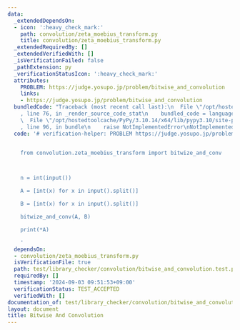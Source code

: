 ```yaml
---
data:
  _extendedDependsOn:
  - icon: ':heavy_check_mark:'
    path: convolution/zeta_moebius_transform.py
    title: convolution/zeta_moebius_transform.py
  _extendedRequiredBy: []
  _extendedVerifiedWith: []
  _isVerificationFailed: false
  _pathExtension: py
  _verificationStatusIcon: ':heavy_check_mark:'
  attributes:
    PROBLEM: https://judge.yosupo.jp/problem/bitwise_and_convolution
    links:
    - https://judge.yosupo.jp/problem/bitwise_and_convolution
  bundledCode: "Traceback (most recent call last):\n  File \"/opt/hostedtoolcache/PyPy/3.10.14/x64/lib/pypy3.10/site-packages/onlinejudge_verify/documentation/build.py\"\
    , line 76, in _render_source_code_stat\n    bundled_code = language.bundle(\n\
    \  File \"/opt/hostedtoolcache/PyPy/3.10.14/x64/lib/pypy3.10/site-packages/onlinejudge_verify/languages/python.py\"\
    , line 96, in bundle\n    raise NotImplementedError\nNotImplementedError\n"
  code: '# verification-helper: PROBLEM https://judge.yosupo.jp/problem/bitwise_and_convolution


    from convolution.zeta_moebius_transform import bitwize_and_conv



    n = int(input())

    A = [int(x) for x in input().split()]

    B = [int(x) for x in input().split()]

    bitwize_and_conv(A, B)

    print(*A)

    '
  dependsOn:
  - convolution/zeta_moebius_transform.py
  isVerificationFile: true
  path: test/library_checker/convolution/bitwise_and_convolution.test.py
  requiredBy: []
  timestamp: '2024-09-03 09:51:53+09:00'
  verificationStatus: TEST_ACCEPTED
  verifiedWith: []
documentation_of: test/library_checker/convolution/bitwise_and_convolution.test.py
layout: document
title: Bitwise And Convolution
---
```

